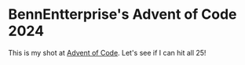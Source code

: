 # BennEntterprise's Advent of Code 2024

This is my shot at [Advent of Code](https://adventofcode.com/). Let's see if I can hit all 25!